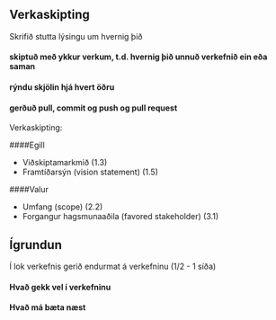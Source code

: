 ## Verkaskipting
Skrifið stutta lýsingu um hvernig þið
#### skiptuð með ykkur verkum, t.d. hvernig þið unnuð verkefnið ein eða saman
#### rýndu skjölin hjá hvert öðru 
####  gerðuð pull, commit og push og pull request

Verkaskipting:

####Egill
- Viðskipta­markmið (1.3)
- Framtíðarsýn (vision statement) (1.5)

####Valur
- Umfang (scope) (2.2)
- Forgangur hagsmunaaðila (favored stakeholder) (3.1)


## Ígrundun 
Í lok verkefnis gerið endurmat á verkefninu  (1/2 - 1 síða)
#### Hvað gekk vel í verkefninu 

#### Hvað má bæta næst 
